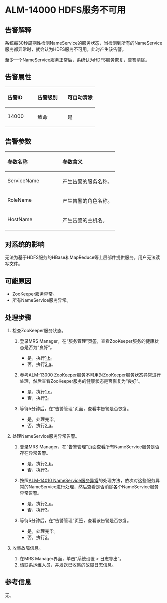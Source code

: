 # ALM-14000 HDFS服务不可用<a name="ZH-CN_TOPIC_0093195046"></a>

## 告警解释<a name="zh-cn_topic_0035998720_section18389930"></a>

系统每30秒周期性检测NameService的服务状态，当检测到所有的NameService服务都异常时，就会认为HDFS服务不可用，此时产生该告警。

至少一个NameService服务正常后，系统认为HDFS服务恢复，告警清除。

## 告警属性<a name="zh-cn_topic_0035998720_section31291646"></a>

<a name="zh-cn_topic_0035998720_table21421675"></a>
<table><thead align="left"><tr id="zh-cn_topic_0035998720_row9119245"><th class="cellrowborder" valign="top" width="33.33333333333333%" id="mcps1.1.4.1.1"><p id="zh-cn_topic_0035998720_p461342"><a name="zh-cn_topic_0035998720_p461342"></a><a name="zh-cn_topic_0035998720_p461342"></a>告警ID</p>
</th>
<th class="cellrowborder" valign="top" width="33.33333333333333%" id="mcps1.1.4.1.2"><p id="zh-cn_topic_0035998720_p37368736"><a name="zh-cn_topic_0035998720_p37368736"></a><a name="zh-cn_topic_0035998720_p37368736"></a>告警级别</p>
</th>
<th class="cellrowborder" valign="top" width="33.33333333333333%" id="mcps1.1.4.1.3"><p id="zh-cn_topic_0035998720_p6968762"><a name="zh-cn_topic_0035998720_p6968762"></a><a name="zh-cn_topic_0035998720_p6968762"></a>可自动清除</p>
</th>
</tr>
</thead>
<tbody><tr id="zh-cn_topic_0035998720_row27598869"><td class="cellrowborder" valign="top" width="33.33333333333333%" headers="mcps1.1.4.1.1 "><p id="zh-cn_topic_0035998720_p20915929"><a name="zh-cn_topic_0035998720_p20915929"></a><a name="zh-cn_topic_0035998720_p20915929"></a>14000</p>
</td>
<td class="cellrowborder" valign="top" width="33.33333333333333%" headers="mcps1.1.4.1.2 "><p id="zh-cn_topic_0035998720_p16468652"><a name="zh-cn_topic_0035998720_p16468652"></a><a name="zh-cn_topic_0035998720_p16468652"></a>致命</p>
</td>
<td class="cellrowborder" valign="top" width="33.33333333333333%" headers="mcps1.1.4.1.3 "><p id="zh-cn_topic_0035998720_p58892473"><a name="zh-cn_topic_0035998720_p58892473"></a><a name="zh-cn_topic_0035998720_p58892473"></a>是</p>
</td>
</tr>
</tbody>
</table>

## 告警参数<a name="zh-cn_topic_0035998720_section13189358"></a>

<a name="zh-cn_topic_0035998720_table5560998"></a>
<table><thead align="left"><tr id="zh-cn_topic_0035998720_row7715150"><th class="cellrowborder" valign="top" width="50%" id="mcps1.1.3.1.1"><p id="zh-cn_topic_0035998720_p20947391"><a name="zh-cn_topic_0035998720_p20947391"></a><a name="zh-cn_topic_0035998720_p20947391"></a>参数名称</p>
</th>
<th class="cellrowborder" valign="top" width="50%" id="mcps1.1.3.1.2"><p id="zh-cn_topic_0035998720_p19017142"><a name="zh-cn_topic_0035998720_p19017142"></a><a name="zh-cn_topic_0035998720_p19017142"></a>参数含义</p>
</th>
</tr>
</thead>
<tbody><tr id="zh-cn_topic_0035998720_row63993496"><td class="cellrowborder" valign="top" width="50%" headers="mcps1.1.3.1.1 "><p id="zh-cn_topic_0035998720_p16090703"><a name="zh-cn_topic_0035998720_p16090703"></a><a name="zh-cn_topic_0035998720_p16090703"></a>ServiceName</p>
</td>
<td class="cellrowborder" valign="top" width="50%" headers="mcps1.1.3.1.2 "><p id="zh-cn_topic_0035998720_p28278595"><a name="zh-cn_topic_0035998720_p28278595"></a><a name="zh-cn_topic_0035998720_p28278595"></a>产生告警的服务名称。</p>
</td>
</tr>
<tr id="zh-cn_topic_0035998720_row53180767"><td class="cellrowborder" valign="top" width="50%" headers="mcps1.1.3.1.1 "><p id="zh-cn_topic_0035998720_p12674872"><a name="zh-cn_topic_0035998720_p12674872"></a><a name="zh-cn_topic_0035998720_p12674872"></a>RoleName</p>
</td>
<td class="cellrowborder" valign="top" width="50%" headers="mcps1.1.3.1.2 "><p id="zh-cn_topic_0035998720_p20031746"><a name="zh-cn_topic_0035998720_p20031746"></a><a name="zh-cn_topic_0035998720_p20031746"></a>产生告警的角色名称。</p>
</td>
</tr>
<tr id="zh-cn_topic_0035998720_row46067993"><td class="cellrowborder" valign="top" width="50%" headers="mcps1.1.3.1.1 "><p id="zh-cn_topic_0035998720_p40519951"><a name="zh-cn_topic_0035998720_p40519951"></a><a name="zh-cn_topic_0035998720_p40519951"></a>HostName</p>
</td>
<td class="cellrowborder" valign="top" width="50%" headers="mcps1.1.3.1.2 "><p id="zh-cn_topic_0035998720_p60890569"><a name="zh-cn_topic_0035998720_p60890569"></a><a name="zh-cn_topic_0035998720_p60890569"></a>产生告警的主机名。</p>
</td>
</tr>
</tbody>
</table>

## 对系统的影响<a name="zh-cn_topic_0035998720_section51595365"></a>

无法为基于HDFS服务的HBase和MapReduce等上层部件提供服务。用户无法读写文件。

## 可能原因<a name="zh-cn_topic_0035998720_section61705107"></a>

-   ZooKeeper服务异常。
-   所有NameService服务异常。

## 处理步骤<a name="zh-cn_topic_0035998720_section18475057"></a>

1.  检查ZooKeeper服务状态。
    1.  登录MRS Manager，在“服务管理”页签，查看ZooKeeper服务的健康状态是否为“良好”。
        -   是，执行[1.b](#zh-cn_topic_0035998720_cn_58_42_000001_4_mmccppss_ss2)。
        -   否，执行[2.a](#zh-cn_topic_0035998720_cn_58_42_000001_4_mmccppss_ss4)。

    2.  <a name="zh-cn_topic_0035998720_cn_58_42_000001_4_mmccppss_ss2"></a>参考[ALM-13000 ZooKeeper服务不可用](ALM-13000-ZooKeeper服务不可用.md#ZH-CN_TOPIC_0093195043)对ZooKeeper服务状态异常进行处理，然后查看ZooKeeper服务的健康状态是否恢复为“良好”。
        -   是，执行[1.c](#zh-cn_topic_0035998720_cn_58_42_000001_4_mmccppss_ss3)。
        -   否，执行[3](#zh-cn_topic_0035998720_li54804473152740)。

    3.  <a name="zh-cn_topic_0035998720_cn_58_42_000001_4_mmccppss_ss3"></a>等待5分钟后，在“告警管理”页面，查看本告警是否恢复。
        -   是，处理完毕。
        -   否，执行[2.a](#zh-cn_topic_0035998720_cn_58_42_000001_4_mmccppss_ss4)。


2.  处理NameService服务异常告警。
    1.  <a name="zh-cn_topic_0035998720_cn_58_42_000001_4_mmccppss_ss4"></a>登录MRS Manager，在“告警管理”页面查看所有NameService服务是否存在异常告警。
        -   是，执行[2.b](#zh-cn_topic_0035998720_cn_58_42_000001_4_mmccppss_ss5)。
        -   否，执行[3](#zh-cn_topic_0035998720_li54804473152740)。

    2.  <a name="zh-cn_topic_0035998720_cn_58_42_000001_4_mmccppss_ss5"></a>按照[ALM-14010 NameService服务异常](ALM-14010-NameService服务异常.md#ZH-CN_TOPIC_0093195055)的处理方法，依次对这些服务异常的NameService进行处理，然后查看是否消除各个NameService服务异常告警。
        -   是，执行[2.c](#zh-cn_topic_0035998720_cn_58_42_000001_4_mmccppss_checkbk_5)。
        -   否，执行[3](#zh-cn_topic_0035998720_li54804473152740)。

    3.  <a name="zh-cn_topic_0035998720_cn_58_42_000001_4_mmccppss_checkbk_5"></a>等待5分钟后，在“告警管理”页签，查看该告警是否恢复。
        -   是，处理完毕。
        -   否，执行[3](#zh-cn_topic_0035998720_li54804473152740)。


3.  <a name="zh-cn_topic_0035998720_li54804473152740"></a>收集故障信息。
    1.  在MRS Manager界面，单击“系统设置 \> 日志导出”。
    2.  请联系运维人员，并发送已收集的故障日志信息。


## 参考信息<a name="zh-cn_topic_0035998720_section32057793"></a>

无。

